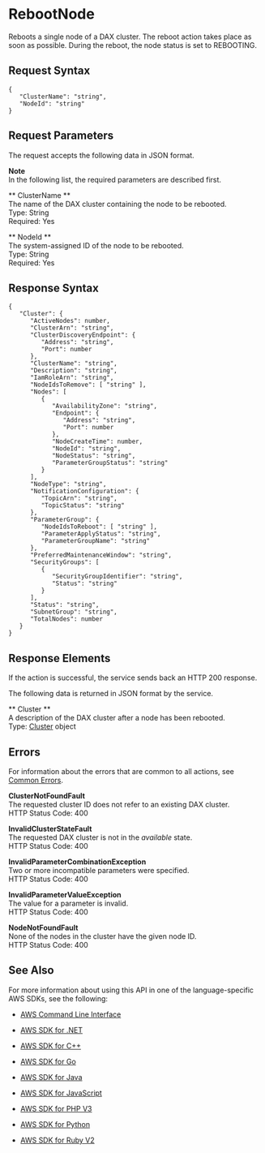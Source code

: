 # RebootNode<a name="API_dax_RebootNode"></a>

Reboots a single node of a DAX cluster\. The reboot action takes place as soon as possible\. During the reboot, the node status is set to REBOOTING\.

## Request Syntax<a name="API_dax_RebootNode_RequestSyntax"></a>

```
{
   "ClusterName": "string",
   "NodeId": "string"
}
```

## Request Parameters<a name="API_dax_RebootNode_RequestParameters"></a>

The request accepts the following data in JSON format\.

**Note**  
In the following list, the required parameters are described first\.

 ** ClusterName **   
The name of the DAX cluster containing the node to be rebooted\.  
Type: String  
Required: Yes

 ** NodeId **   
The system\-assigned ID of the node to be rebooted\.  
Type: String  
Required: Yes

## Response Syntax<a name="API_dax_RebootNode_ResponseSyntax"></a>

```
{
   "Cluster": { 
      "ActiveNodes": number,
      "ClusterArn": "string",
      "ClusterDiscoveryEndpoint": { 
         "Address": "string",
         "Port": number
      },
      "ClusterName": "string",
      "Description": "string",
      "IamRoleArn": "string",
      "NodeIdsToRemove": [ "string" ],
      "Nodes": [ 
         { 
            "AvailabilityZone": "string",
            "Endpoint": { 
               "Address": "string",
               "Port": number
            },
            "NodeCreateTime": number,
            "NodeId": "string",
            "NodeStatus": "string",
            "ParameterGroupStatus": "string"
         }
      ],
      "NodeType": "string",
      "NotificationConfiguration": { 
         "TopicArn": "string",
         "TopicStatus": "string"
      },
      "ParameterGroup": { 
         "NodeIdsToReboot": [ "string" ],
         "ParameterApplyStatus": "string",
         "ParameterGroupName": "string"
      },
      "PreferredMaintenanceWindow": "string",
      "SecurityGroups": [ 
         { 
            "SecurityGroupIdentifier": "string",
            "Status": "string"
         }
      ],
      "Status": "string",
      "SubnetGroup": "string",
      "TotalNodes": number
   }
}
```

## Response Elements<a name="API_dax_RebootNode_ResponseElements"></a>

If the action is successful, the service sends back an HTTP 200 response\.

The following data is returned in JSON format by the service\.

 ** Cluster **   
A description of the DAX cluster after a node has been rebooted\.  
Type: [Cluster](API_dax_Cluster.md) object

## Errors<a name="API_dax_RebootNode_Errors"></a>

For information about the errors that are common to all actions, see [Common Errors](CommonErrors.md)\.

 **ClusterNotFoundFault**   
The requested cluster ID does not refer to an existing DAX cluster\.  
HTTP Status Code: 400

 **InvalidClusterStateFault**   
The requested DAX cluster is not in the *available* state\.  
HTTP Status Code: 400

 **InvalidParameterCombinationException**   
Two or more incompatible parameters were specified\.  
HTTP Status Code: 400

 **InvalidParameterValueException**   
The value for a parameter is invalid\.  
HTTP Status Code: 400

 **NodeNotFoundFault**   
None of the nodes in the cluster have the given node ID\.  
HTTP Status Code: 400

## See Also<a name="API_dax_RebootNode_SeeAlso"></a>

For more information about using this API in one of the language\-specific AWS SDKs, see the following:

+  [AWS Command Line Interface](http://docs.aws.amazon.com/goto/aws-cli/dax-2017-04-19/RebootNode) 

+  [AWS SDK for \.NET](http://docs.aws.amazon.com/goto/DotNetSDKV3/dax-2017-04-19/RebootNode) 

+  [AWS SDK for C\+\+](http://docs.aws.amazon.com/goto/SdkForCpp/dax-2017-04-19/RebootNode) 

+  [AWS SDK for Go](http://docs.aws.amazon.com/goto/SdkForGoV1/dax-2017-04-19/RebootNode) 

+  [AWS SDK for Java](http://docs.aws.amazon.com/goto/SdkForJava/dax-2017-04-19/RebootNode) 

+  [AWS SDK for JavaScript](http://docs.aws.amazon.com/goto/AWSJavaScriptSDK/dax-2017-04-19/RebootNode) 

+  [AWS SDK for PHP V3](http://docs.aws.amazon.com/goto/SdkForPHPV3/dax-2017-04-19/RebootNode) 

+  [AWS SDK for Python](http://docs.aws.amazon.com/goto/boto3/dax-2017-04-19/RebootNode) 

+  [AWS SDK for Ruby V2](http://docs.aws.amazon.com/goto/SdkForRubyV2/dax-2017-04-19/RebootNode) 